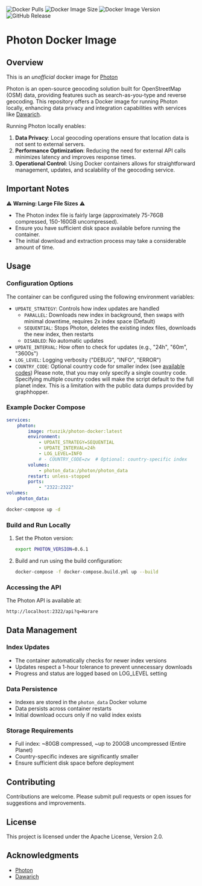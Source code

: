 ![Docker Pulls](https://img.shields.io/docker/pulls/rtuszik/photon-docker) ![Docker Image Size](https://img.shields.io/docker/image-size/rtuszik/photon-docker) ![Docker Image Version](https://img.shields.io/docker/v/rtuszik/photon-docker) ![GitHub Release](https://img.shields.io/github/v/release/komoot/photon?label=Photon)

# Photon Docker Image

## Overview

This is an _unofficial_ docker image for [Photon](https://github.com/komoot/photon)

Photon is an open-source geocoding solution built for OpenStreetMap (OSM) data, providing features such as search-as-you-type and reverse geocoding.
This repository offers a Docker image for running Photon locally, enhancing data privacy and integration capabilities with services like [Dawarich](https://github.com/Freika/dawarich).

Running Photon locally enables:

1. **Data Privacy**: Local geocoding operations ensure that location data is not sent to external servers.
2. **Performance Optimization**: Reducing the need for external API calls minimizes latency and improves response times.
3. **Operational Control**: Using Docker containers allows for straightforward management, updates, and scalability of the geocoding service.

## Important Notes

⚠️ **Warning: Large File Sizes** ⚠️

-   The Photon index file is fairly large (approximately 75-76GB compressed, 150-160GB uncompressed).
-   Ensure you have sufficient disk space available before running the container.
-   The initial download and extraction process may take a considerable amount of time.

## Usage

### Configuration Options

The container can be configured using the following environment variables:

-   `UPDATE_STRATEGY`: Controls how index updates are handled
    -   `PARALLEL`: Downloads new index in background, then swaps with minimal downtime, requires 2x index space (Default)
    -   `SEQUENTIAL`: Stops Photon, deletes the existing index files, downloads the new index, then restarts
    -   `DISABLED`: No automatic updates
-   `UPDATE_INTERVAL`: How often to check for updates (e.g., "24h", "60m", "3600s")
-   `LOG_LEVEL`: Logging verbosity ("DEBUG", "INFO", "ERROR")
-   `COUNTRY_CODE`: Optional country code for smaller index (see [available codes](https://download1.graphhopper.com/public/extracts/by-country-code/))
    Please note, that you may only specify a single country code. Specifying multiple country codes will make the script default to the full planet index.
    This is a limitation with the public data dumps provided by graphhopper.

### Example Docker Compose

```yaml
services:
    photon:
        image: rtuszik/photon-docker:latest
        environment:
            - UPDATE_STRATEGY=SEQUENTIAL
            - UPDATE_INTERVAL=24h
            - LOG_LEVEL=INFO
            # - COUNTRY_CODE=zw  # Optional: country-specific index
        volumes:
            - photon_data:/photon/photon_data
        restart: unless-stopped
        ports:
            - "2322:2322"
volumes:
    photon_data:
```

```bash
docker-compose up -d
```

### Build and Run Locally

1. Set the Photon version:

    ```bash
    export PHOTON_VERSION=0.6.1
    ```

2. Build and run using the build configuration:
    ```bash
    docker-compose -f docker-compose.build.yml up --build
    ```

### Accessing the API

The Photon API is available at:

```
http://localhost:2322/api?q=Harare
```

## Data Management

### Index Updates

-   The container automatically checks for newer index versions
-   Updates respect a 1-hour tolerance to prevent unnecessary downloads
-   Progress and status are logged based on LOG_LEVEL setting

### Data Persistence

-   Indexes are stored in the `photon_data` Docker volume
-   Data persists across container restarts
-   Initial download occurs only if no valid index exists

### Storage Requirements

-   Full index: ~80GB compressed, ~up to 200GB uncompressed (Entire Planet)
-   Country-specific indexes are significantly smaller
-   Ensure sufficient disk space before deployment

## Contributing

Contributions are welcome. Please submit pull requests or open issues for suggestions and improvements.

## License

This project is licensed under the Apache License, Version 2.0.

## Acknowledgments

-   [Photon](https://github.com/komoot/photon)
-   [Dawarich](https://github.com/Freika/dawarich)
